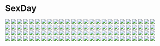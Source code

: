 # SexDay
![](https://konachan.com/image/0f8ed4d14d9f45e2895e7b0b9443e5b9/Konachan.com%20-%2080503%20green_hair%20gumi%20headphones%20microphone%20sunglasses%20vocaloid.jpg)
![](https://konachan.com/image/ef802ea17cf6d2aef8a5ad2b8acc21d1/Konachan.com%20-%20186728%20black_hair%20breasts%20chinese_clothes%20cleavage%20dynasty_warriors%20flowers%20lianshi%20long_hair%20necklace%20ponytail%20sleeping%20tagme_%28artist%29%20water%20zoom_layer.jpg)
![](https://konachan.com/jpeg/04aa2c6aac10b988a0684b7a8c5f0a68/Konachan.com%20-%20187731%20anus%20ass%20blue_eyes%20brown_hair%20erondo%20game_cg%20honjou_masato%20koinaka%20long_hair%20nonohara_mio%20panties%20panty_pull%20school_uniform%20twintails%20underwear.jpg)
![](https://konachan.com/image/f2a1b4e6bbb13d0936ce0f402d3d68df/Konachan.com%20-%20148654%20konpaku_youmu%20myon%20osama%20sword%20touhou%20weapon.jpg)
![](https://konachan.com/jpeg/88ecdf894e6d9630168eacfccae05d0c/Konachan.com%20-%20123124%20game_cg%20nanatsu_no_fushigi_no_owarutoki%20tokito_nanao%20ueda_ryou.jpg)
![](https://konachan.com/jpeg/baff33a43ab33b8a491a4810f1de3505/Konachan.com%20-%20171676%20aconitea%20blue_eyes%20blue_hair%20bra%20breast_hold%20breasts%20cleavage%20kill_la_kill%20matoi_ryuuko%20open_shirt%20red_hair%20short_hair%20underwear%20undressing%20white.jpg)
![](https://konachan.com/jpeg/88769f596343c2c50d326081977cc072/Konachan.com%20-%20209604%20bikini%20black_eyes%20blue_eyes%20breasts%20cleavage%20cropped%20kujou_ichiso%20scan%20swimsuit%20wet.jpg)
![](https://konachan.com/image/726c82ecd2a23f4aea4bcbb674170906/Konachan.com%20-%20100834%20breasts%20cleavage%20gray_hair%20kotoba_noriaki%20long_hair%20navel%20original%20pixiv_fantasia%20ponytail%20red_eyes%20wings.jpg)
![](https://konachan.com/jpeg/634e58bf034844a227753b6873c7aaca/Konachan.com%20-%20306047%20anthropomorphism%20breasts%20cleavage%20clouds%20girls_frontline%20hat%20long_hair%20poho%20purple_hair%20red_eyes%20sky%20zb-26_%28girls_frontline%29.jpg)
![](https://konachan.com/image/b47288d48f4c84acc1a09df679d955f1/Konachan.com%20-%2013774%20littlewitch%20oyari_ashito.jpg)
![](https://konachan.com/jpeg/32e740358048ee8870b05c915c7727ef/Konachan.com%20-%20241359%20breasts%20japanese_clothes%20long_hair%20nmaaaaa%20original%20pink_hair%20pointed_ears%20red_eyes%20ribbons%20thighhighs%20umbrella%20white.jpg)
![](https://konachan.com/image/d2a064eb001e706583afd3400cdf157f/Konachan.com%20-%2027818%20ikkitousen.jpg)
![](https://konachan.com/jpeg/dcd80501ed735d3d0fda1a672b7b6fc4/Konachan.com%20-%20112053%20breasts%20cleavage%20dragon%27s_crown%20hat%20kei_t_sr%20long_hair%20orange_hair%20red_eyes%20sorceress_%28dragon%27s_crown%29.jpg)
![](https://konachan.com/image/35772da3e3091148a075d5d1ff9dd2bf/Konachan.com%20-%2074105%20komeiji_koishi%20komeiji_satori%20touhou.jpg)
![](https://konachan.com/image/247f3e1707de22f322c497fcb9d4c588/Konachan.com%20-%20198100%202girls%20anthropomorphism%20kantai_collection%20konishi_%28koconatu%29%20logo%20long_hair%20shoukaku_%28kancolle%29%20twintails%20white%20zuikaku_%28kancolle%29.jpg)
![](https://konachan.com/image/fce6e665a7086dcb4cec55b3ffd0f098/Konachan.com%20-%2050533%202girls%20flandre_scarlet%20remilia_scarlet%20touhou%20vampire.jpg)
![](https://konachan.com/image/872e347be4c9f2e9df7e9caeb9598135/Konachan.com%20-%205275%20ayanami_rei%20kobayashi_yuji%20neon_genesis_evangelion.jpg)
![](https://konachan.com/jpeg/6baaf2c04786d3f03b8b95c997b8298d/Konachan.com%20-%20277555%20ass%20boots%20collar%20dress%20glasses%20gloves%20gray%20green_eyes%20hat%20kuro_%28kuronell%29%20long_hair%20necklace%20orange_hair%20original%20panties%20underwear%20witch%20witch_hat.jpg)
![](https://konachan.com/image/1268cb8678e98a8970814fe142ed8b2f/Konachan.com%20-%205678%20paradise_kiss.jpg)
![](https://konachan.com/jpeg/f791228c7f3fd9ae30c9b668dbbb3054/Konachan.com%20-%2070737%20kitsu_chiri%20sayonara_zetsubou_sensei.jpg)
![](https://konachan.com/jpeg/75a8d85e01076122bf7a7ff17be09353/Konachan.com%20-%20123062%20apron%20ass%20blonde_hair%20blue_eyes%20game_cg%20kazamatsuri_koromo%20long_hair%20manatsu_no_yoru_no_yuki_monogatari%20mikeou%20naked_apron%20nipples%20sideboob.jpg)
![](https://konachan.com/image/54b9c54808e268ab01033334272867f7/Konachan.com%20-%20242865%20blush%20breasts%20brown_eyes%20brown_hair%20fingering%20long_hair%20nipples%20no_bra%20panties%20pussy%20pussy_juice%20sento_isuzu%20skirt%20spread_legs%20twinpon%20underwear.jpg)
![](https://konachan.com/image/e3f6e331a59aa304e20a37474f7d8cdf/Konachan.com%20-%20150159%20blue_eyes%20brown_hair%20christmas%20gloves%20hat%20kick%20original%20panties%20pantyhose%20santa_claus%20santa_costume%20santa_hat%20school_uniform%20snow%20underwear.jpg)
![](https://konachan.com/image/0ce7781318b12564310f176fd3e89496/Konachan.com%20-%20207547%20all_male%20close%20cropped%20howl%20howl%27s_moving_castle%20ilya_kuvshinov%20male%20monochrome.jpg)
![](https://konachan.com/jpeg/17320ef6ef1bbf64d026b58749192f9e/Konachan.com%20-%20205178%20ball%20blue_eyes%20brown_hair%20cube%20kantoku%20leaves%20long_hair%20miyazawa_midori%20natsu_no_ame%20ponytail%20scan%20shade%20soccer%20sport%20tan_lines.jpg)
![](https://konachan.com/jpeg/14438d51b1e4f156581cd6bb656a9fb8/Konachan.com%20-%20294849%20abnormal_lovers%20anal%20ayuma_sayu%20blush%20bondage%20brown_hair%20dildo%20game_cg%20long_hair%20onodera_akeno%20open_shirt%20purple_eyes%20torte_soft.jpg)
![](https://konachan.com/image/51994d9b1fa806ac5e5a86a4df3d988c/Konachan.com%20-%2015138%20flcl.jpg)
![](https://konachan.com/image/fa8b0e337a9781496cdca39e654127a7/Konachan.com%20-%2049996%20akiyama_mio%20chibi%20hirasawa_yui%20k-on%21%20kotobuki_tsumugi%20tainaka_ritsu.jpg)
![](https://konachan.com/jpeg/5e6d1ed2c38594654570e4b57bc1fdc6/Konachan.com%20-%20119601%20censored%20game_cg%20ino%20long_hair%20pussy%20school_uniform%20sister_scheme_2%20yanagawa_amane.jpg)
![](https://konachan.com/jpeg/72322f63809fdd7b761769d2a993ed19/Konachan.com%20-%20149926%20arya_%28artist%29%20magi_the_labyrinth_of_magic%20morgiana.jpg)
![](https://konachan.com/jpeg/247ec4c97c1ffef10c24d15c187fbc52/Konachan.com%20-%2097249%20close%20spica_%28yumekui_merry%29%20transparent%20vector%20yumekui_merry.jpg)
![](https://konachan.com/image/81d5addddc290c3f5fffecffe4c0ea2e/Konachan.com%20-%20253328%20boots%20brown_hair%20long_hair%20nekoyarou_%28nekonosekai12%29%20original%20red_eyes%20thighhighs.jpg)
![](https://konachan.com/image/51454dee3b4e0d15d604dee9abbebc77/Konachan.com%20-%2013997%20club_maniax%20tagme%20yusaka.jpg)
![](https://konachan.com/jpeg/dc20d47a15387ac5e151e8dbfdcf526d/Konachan.com%20-%20290990%20aconitea%20blue_eyes%20choker%20game_cg%20gray_hair%20il_shi%20knife%20koichi_ai%20onii-chan_asobo%20short_hair.jpg)
![](https://konachan.com/image/b5bcdea08a7868503e4897b51a823140/Konachan.com%20-%20130546%20dress%20phoenix_%28artist%29%20tagme.jpg)
![](https://konachan.com/image/71648de6fc48e20fca18d1c106404f36/Konachan.com%20-%20197892%20all_male%20bunny%20kagamine_len%20male%20uutan%20vocaloid.jpg)
![](https://konachan.com/image/989214ccd4800a96fdd51d1ff25dd414/Konachan.com%20-%20164070%20ame_tame%20celestia_rudenberk%20dangan-ronpa.jpg)
![](https://konachan.com/image/d3ad062bbaeb26b6b6c88b9dd8f28943/Konachan.com%20-%20134124%20blue_eyes%20blue_hair%20cirno%20fairy%20loli%20sakuraba_hikaru_%28loveindog%29%20touhou%20weapon%20white%20wings.jpg)
![](https://konachan.com/jpeg/14bf5883e08a6559173d1de86ddd1b71/Konachan.com%20-%20104399%20btoor%20gumi%20nude%20space%20vocaloid%20wings.jpg)
![](https://konachan.com/image/891606c9496d0d4bf45d1ee72616a3c0/Konachan.com%20-%20179729%20animal%20bird%20black_hair%20blue_eyes%20boat%20brown_hair%20building%20cat%20city%20clouds%20food%20ice_cream%20leaves%20male%20original%20ponytail%20short_hair%20umbrella%20water.jpg)
![](https://konachan.com/jpeg/ab1d878ad8c2e70fd864c497937bae7f/Konachan.com%20-%20111144%20blood%20clouds%20flowers%20kneehighs%20long_hair%20school_uniform%20skirt%20sunflower%20tagme%20train.jpg)
![](https://konachan.com/image/ad49042811c09f34745b0e01630da086/Konachan.com%20-%20207523%20autumn%20food%20fruit%20gengetsu_chihiro%20hakurei_reimu%20japanese_clothes%20leaves%20miko%20orange_%28fruit%29%20touhou.jpg)
![](https://konachan.com/image/b06e117499035c05dc213644293ab8ef/Konachan.com%20-%20124398%202girls%20bili_girl_22%20bili_girl_33%20blue_hair%20christmas%20hao_%28patinnko%29%20hat%20long_hair%20purple_eyes%20red_eyes%20santa_costume%20santa_hat%20snow%20thighhighs.jpg)
![](https://konachan.com/jpeg/14ffdbe9579d83fc65888cc078de2421/Konachan.com%20-%20304012%20anus%20ass%20azur_lane%20blush%20breasts%20clouds%20long_hair%20navel%20nipples%20nude%20pink_eyes%20pink_hair%20pussy%20red_hair%20sky%20twintails%20u4284g%20uncensored.jpg)
![](https://konachan.com/jpeg/f0dbb23b853c2e784a158a5e5178a59f/Konachan.com%20-%2071155%20landscape%20scenic%20short_hair%20sky%20sora_no_woto%20sorami_kanata%20uniform.jpg)
![](https://konachan.com/image/66033804505a79058b174141df8ab4e3/Konachan.com%20-%20199319%20anus%20doyora%20kuuko%20long_hair%20nipples%20nude%20pussy%20red_eyes%20red_hair%20ribbons%20spread_legs%20spread_pussy%20thighhighs%20twintails%20uncensored.jpg)
![](https://konachan.com/image/1357383f6e676c2002abc2c7f422d914/Konachan.com%20-%20266995%20aliasing%20bed%20blonde_hair%20breasts%20dark_skin%20fate_grand_order%20fate_%28series%29%20gray_eyes%20hidebuu%20katana%20long_hair%20nipples%20sword%20thighhighs%20weapon%20wet.jpg)
![](https://konachan.com/jpeg/41088a19842c8f7e6d575d25bbae7e4e/Konachan.com%20-%2013752%20blush%20breasts%20cleavage%20headphones%20nitroplus%20red_eyes%20sonico%20super_sonico%20tsuji_santa%20white.jpg)
![](https://konachan.com/jpeg/4e0abdb1767aedcd484b8186a106172f/Konachan.com%20-%20185711%20berrys%20breast_hold%20breasts%20izuno_youko%20kimizuka_aoi%20nipples%20penis%20pussy%20sex%20sphere%20spread_legs%20uncensored.jpg)
![](https://konachan.com/image/aa34f47fc64b06801200161d6926e2d7/Konachan.com%20-%20100256%20akemi_homura%20azmodan%20kaname_madoka%20mahou_shoujo_madoka_magica%20miki_sayaka%20sakura_kyouko%20tomoe_mami.jpg)
![](https://konachan.com/image/33b4a15843ad4ecf9062645d45d6c649/Konachan.com%20-%20228728%20aoi_chizuru%20aqua_eyes%20aqua_hair%20blush%20censored%20handjob%20maid%20panties%20penis%20pubic_hair%20rem_%28re%3Azero%29%20short_hair%20underwear.jpg)
![](https://konachan.com/image/9544291bd9a6c3226b8a50fe3164382d/Konachan.com%20-%20225385%20aliasing%20anthropomorphism%20brown_hair%20clouds%20kantai_collection%20short_hair%20sky%20so-on%20sunset%20taihou_%28kancolle%29%20thighhighs%20yellow_eyes%20zettai_ryouiki.jpg)
![](https://konachan.com/image/12e1fef892402644624990a3e6d827cf/Konachan.com%20-%20265806%20black_hair%20blonde_hair%20breasts%20cleavage%20crossover%20dress%20drink%20food%20fruit%20green_eyes%20horns%20long_hair%20male%20red_eyes%20saber%20shadowverse%20yuzhi.jpg)
![](https://konachan.com/jpeg/2fd32ec0fae4594d11634cc9332e0dbd/Konachan.com%20-%20121053%20atelier_sakura%20blush%20bra%20breast_grab%20breasts%20censored%20fingering%20game_cg%20higuchi_mio%20long_hair%20nipples%20shindou_mikeko%20underwear%20wet.jpg)
![](https://konachan.com/image/a9dfbe9a6fc141c4269401c989d22672/Konachan.com%20-%2080677%20hatsune_miku%20koi_wa_sensou_%28vocaloid%29%20twintails%20vocaloid.jpg)
![](https://konachan.com/image/33abb29d6582946aecb777b9cdacec52/Konachan.com%20-%20132316%20animal%20bird%20bra%20feathers%20green_hair%20hatsune_miku%20headphones%20landscape%20long_hair%20scarf%20scenic%20skirt%20teddy_yang%20twintails%20underwear%20vocaloid.jpg)
![](https://konachan.com/image/43cac8f5050e5261795fe70f606140ba/Konachan.com%20-%20303742%20anthropomorphism%20azur_lane%20bondage%20breasts%20chapayev_%28azur_lane%29%20cleavage%20cum%20nasubi_%28fian0202%29%20panties%20pantyhose%20torn_clothes%20underwear.jpg)
![](https://konachan.com/image/812678c19205872abaa72f8a71d6c42e/Konachan.com%20-%20109483%20brown_hair%20close%20green_eyes%20mnyk%20school_uniform%20tantei_opera_milky_holmes%20white%20wink%20yuzurizaki_nero.jpg)
![](https://konachan.com/image/774fcc8dcb911a792af0707f2df3f41a/Konachan.com%20-%20102521%20blush%20breasts%20gokou_ruri%20nipples%20no_bra%20open_shirt%20panties%20purple_hair%20red_eyes%20school_uniform%20shouno_kotaroo%20skirt%20tears%20underwear%20white.jpg)
![](https://konachan.com/image/ac883d04aeaae453a3aec5f5c18b3f3e/Konachan.com%20-%20186485%20anmi%20black_hair%20dress%20glasses%20hat%20long_hair%20original%20planet%20wink%20yellow_eyes.jpg)
![](https://konachan.com/image/d9e6010f4153ba22fe6f8e4e792f5703/Konachan.com%20-%2067196%20black_hair%20blonde_hair%20chibi%20dress%20hakurei_reimu%20hat%20heart%20japanese_clothes%20kirisame_marisa%20kurenai_shake%20miko%20short_hair%20touhou%20white%20witch.jpg)
![](https://konachan.com/image/b8de673b8d8d01f29e242a0e2c47efe8/Konachan.com%20-%20120114%20baked_pudding%20flandre_scarlet%20touhou%20vampire.jpg)
![](https://konachan.com/image/5db888029d2309f05fa6a8bef88797f6/Konachan.com%20-%20206743%20barefoot%20blue_hair%20hayami_kanade%20heart%20idolmaster%20idolmaster_cinderella_girls%20jjune%20pajamas%20ribbons%20short_hair%20sideboob%20wristwear%20yellow_eyes.jpg)
![](https://konachan.com/image/fc8f0b40a85aabb7a305f9855bd95f57/Konachan.com%20-%2013056%20bow%20miss_surfersparadise%20tagme.jpg)
![](https://konachan.com/jpeg/f9eb71a095da36f15fe8487846f784ae/Konachan.com%20-%20296740%20ass%20blush%20book%20bunny%20hoodie%20original%20pink_hair%20sasahara_wakaba%20scan%20shorts%20yellow_eyes.jpg)
![](https://konachan.com/jpeg/865364be86c8b859d064d591c4355a7f/Konachan.com%20-%20132483%20animal_ears%20blush%20breasts%20cleavage%20foxgirl%20kisumi%20long_hair%20paiis%20panties%20red_eyes%20tail%20tears%20underwear%20white_hair.jpg)
![](https://konachan.com/jpeg/c166b160b39d78d4e2f12b88ccf781a9/Konachan.com%20-%20251393%20aqua_eyes%20blush%20brown_hair%20fireworks%20japanese_clothes%20original%20shigure_ui%20short_hair.jpg)
![](https://konachan.com/jpeg/771eb931612bb77d0ca7d2ea92c754e2/Konachan.com%20-%20256643%20akaza%20bra%20breasts%20game_cg%20henshin_3%20may-be_soft%20navel%20nipples%20nude%20panties%20underwear.jpg)
![](https://konachan.com/jpeg/94e32b1cb60bed889e5f8f641196562f/Konachan.com%20-%20133874%20bed%20black_hair%20green_eyes%20komi_zumiko%20long_hair%20original%20school_uniform%20socks%20teddy_bear.jpg)
![](https://konachan.com/image/1dd08a545dc5a1d09e292ba99cf6048a/Konachan.com%20-%2053544%20yamashita_shunya.jpg)
![](https://konachan.com/image/e40ef1fbfb1797a3fc0d84c8cfe48131/Konachan.com%20-%20288196%20aliasing%20guozimiao%20komeiji_satori%20petals%20pink_eyes%20pink_hair%20short_hair%20skirt%20socks%20touhou.jpg)
![](https://konachan.com/jpeg/8693a0ec1defa3ec0d1b9c553ee45537/Konachan.com%20-%20209579%20aqua_hair%20barefoot%20blue_hair%20hatsune_miku%20kaito%20long_hair%20male%20nipples%20shirt%20short_hair%20shorts%20topless%20twintails%20underwater%20vocaloid%20water%20wokada.jpg)
![](https://konachan.com/image/7ae83e259d54738ba53cbb4bf1c04938/Konachan.com%20-%20109885%20blush%20itou_nanami%20japanese_clothes%20long_hair%20pink_eyes%20sengoku_hime%20takeda_shingen_%28sengoku_hime%29%20white_hair.jpg)
![](https://konachan.com/jpeg/9c4bcaadb8ec4133ac3d4243fd2630b8/Konachan.com%20-%20307801%20anthropomorphism%20azur_lane%20blue_hair%20blush%20breasts%20car%20cleavage%20dress%20lilycious%20long_hair%20necklace%20night%20no_bra%20pink_eyes%20ponytail.jpg)
![](https://konachan.com/jpeg/530ead11bc708130d210cac9cabcddf6/Konachan.com%20-%20148120%20bed%20blush%20breast_grab%20breasts%20censored%20cum%20long_hair%20male%20nipples%20no_bra%20original%20panties%20penis%20pussy%20sex%20spread_legs%20thighhighs%20underwear%20yuzu_modoki.jpg)
![](https://konachan.com/image/dcf3f976a698555b7aa3699c4195c72c/Konachan.com%20-%2027278%20clamp%20subaru_%28tsubasa%29%20tokyo_revelations%20tsubasa_reservoir_chronicle.jpg)
![](https://konachan.com/image/a8ac8572f6fa3bc2b4a05e981b5e394b/Konachan.com%20-%20134738%20blonde_hair%20dragon%20navel%20necklace%20orange_eyes%20original%20pixiv_fantasia%20sky%20sky_%28freedom%29%20weapon.jpg)
![](https://konachan.com/image/475383683f8687bf98b62274ed523819/Konachan.com%20-%207793%20clamp%20ichihara_yuuko%20xxxholic.jpg)
![](https://konachan.com/image/46d1f405358d09368051bf6e584b3fdd/Konachan.com%20-%20144974%20animal_ears%20autumn%20bra%20breasts%20cleavage%20leaves%20long_hair%20navel%20newhonpo%20panties%20ponytail%20popsicle%20red_eyes%20tail%20touhou%20tree%20underwear%20wolfgirl.jpg)
![](https://konachan.com/image/49cad6a07afaec6cc94ca7048b287396/Konachan.com%20-%20297374%20armor%20boots%20breasts%20cleavage%20gloves%20navel%20suzume_inui%20sword%20thighhighs%20torn_clothes%20valkyrie_erda%20valkyrie_erste%20valkyrie_sigrun%20weapon%20yu-gi-oh.jpg)
![](https://konachan.com/image/8a41b1309338326d39f20446f94f1b15/Konachan.com%20-%2020560%202girls%20blue%20fukuzawa_yumi%20kiss%20maria-sama_ga_miteru%20ogasawara_sachiko%20shoujo_ai.jpg)
![](https://konachan.com/image/c85d956821f22d6da7502253d839b237/Konachan.com%20-%20134569%20bra%20glasses%20long_hair%20panties%20rakuga_kitarou%20school_uniform%20sex%20tagme%20underwear.jpg)
![](https://konachan.com/jpeg/3328fcaa68268fa9697a1b43fcb7dbab/Konachan.com%20-%20228133%202girls%20blush%20breasts%20brown_eyes%20brown_hair%20cleavage%20cropped%20long_hair%20messy%20navel%20nipples%20no_bra%20nopan%20open_shirt%20ponytail%20shirt%20wet%20white%20wink.jpg)
![](https://konachan.com/image/f66ebce33d27dc03bb7dedecf62985ce/Konachan.com%20-%20203442%20albedo%20black_hair%20breasts%20darkmuleth%20demon%20feathers%20horns%20long_hair%20nude%20overlord%20sky%20wings.jpg)
![](https://konachan.com/jpeg/d5d33eeaa820f2cc7c3b43d83d7fe9ee/Konachan.com%20-%20190952%20animal%20black_eyes%20black_hair%20fish%20japanese_clothes%20kimono%20nardack%20original%20short_hair%20yellow.jpg)
![](https://konachan.com/image/e6dd3ca5d2c924941fa284958251b8bd/Konachan.com%20-%20112668%20bleach%20katana%20kuchiki_rukia%20sword%20weapon.jpg)
![](https://konachan.com/jpeg/4e8434237fa85b6444265d31f83bc544/Konachan.com%20-%20263910%20apron%20blue_hair%20boots%20bow%20ciel%20flowers%20glasses%20gradient%20group%20headband%20hisui%20i.f.s.f%20kneehighs%20kohaku%20maid%20red_eyes%20red_hair%20skirt%20white%20wink.jpg)
![](https://konachan.com/image/eaeb776286975d5a9c226b645c236017/Konachan.com%20-%20230576%20aliasing%20ass%20blush%20bra%20breasts%20choker%20cleavage%20logo%20long_hair%20navel%20panties%20pink_hair%20ribbons%20spear%20stockings%20underwear%20weapon%20wings%20yuyumatsu.jpg)
![](https://konachan.com/image/e2a075b151ed3a53284354e3ed8f9046/Konachan.com%20-%20237756%20aqua_eyes%20aqua_hair%20hatsune_miku%20long_hair%20ribbons%20skirt%20thighhighs%20tie%20twintails%20vocaloid%20wenz.jpg)
![](https://konachan.com/jpeg/e01e5f5ad28840dffb3742b0f969a2e7/Konachan.com%20-%2067645%202girls%20alice_in_wonderland%20blush%20bow%20dress%20goth-loli%20green_eyes%20loli%20lolita_fashion%20morinaga_korune%20okazaki_anko%20ribbons%20scan.jpg)
![](https://konachan.com/image/432e89dc8448f56b07c408035fc491bc/Konachan.com%20-%20173766%20animal%20brown_hair%20building%20cat%20flowers%20nauimusuka%20original%20rose%20scenic%20shade%20short_hair%20tree.jpg)
![](https://konachan.com/image/c91cb5736ed200a91f1d74ba2d028d1f/Konachan.com%20-%2014660%20ayanami_rei%20kobayashi_yuji%20neon_genesis_evangelion%20umbrella.jpg)
![](https://konachan.com/jpeg/1dbfdcb1715277edef9202479037c28e/Konachan.com%20-%20267363%20aliasing%20ass%20blue_hair%20breasts%20censored%20game_cg%20green_eyes%20long_hair%20nipples%20nude%20penis%20sex%20tagme_%28artist%29%20tagme_%28character%29.jpg)
![](https://konachan.com/image/ba3900699e5de901b70bb692261e13b9/Konachan.com%20-%20196053%20all_male%20forest%20himura_kenshin%20japanese_clothes%20katana%20male%20rurouni_kenshin%20scenic%20shrine%20signed%20stairs%20sword%20torii%20tree%20wayne_chan%20weapon.jpg)
![](https://konachan.com/image/84c13988ba2f528b6e9117a19649ebf8/Konachan.com%20-%2025719%20grand_youkan%20pointed_ears%20ragnarok_online.jpg)
![](https://konachan.com/image/90200cd8051d5133014766da0a026873/Konachan.com%20-%2036731%20pia_carrot_gp.jpg)
![](https://konachan.com/jpeg/7b2de59258f2de9aee220e67e659fc69/Konachan.com%20-%2069926%20black_eyes%20black_hair%20blue_eyes%20blue_hair%20blush%20clouds%20itou_noiji%20long_hair%20pink_eyes%20pink_hair%20ribbons%20scan%20short_hair%20sky%20swimsuit%20towel%20yuuki_nona.jpg)
![](https://konachan.com/image/9521f8e4430b0ffa9664bf047a333c20/Konachan.com%20-%20156468%20building%20cape%20city%20et.m%20original%20pixiv_fantasia%20scenic.jpg)
![](https://konachan.com/image/30f02ae01a846d7d89274428bb314c04/Konachan.com%20-%20164815%20barefoot%20blush%20misakamitoko0903%20momo_velia_deviluke%20nopan%20pink_hair%20pussy%20to_love_ru%20to_love_ru_darkness%20uncensored%20white.jpg)
![](https://konachan.com/image/9914f5c2b242cb3088a1a66139836fcb/Konachan.com%20-%20209337%20anthropomorphism%20blonde_hair%20boots%20bow%20butterfly%20girls_frontline%20kneehighs%20ponytail%20red_eyes%20scarf%20shorts%20thighhighs%20youqiniang.jpg)
